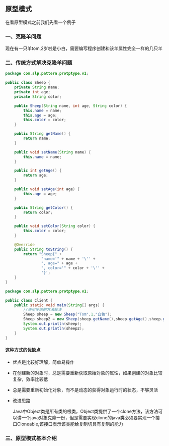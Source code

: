 ## 原型模式

在看原型模式之前我们先看一个例子

### 一、克隆羊问题

现在有一只羊tom,2岁啦是小白，需要编写程序创建和该羊属性完全一样的几只羊

### 二、传统方式解决克隆羊问题

```java
package com.slp.pattern.protptype.v1;

public class Sheep {
    private String name;
    private int age;
    private String color;

    public Sheep(String name, int age, String color) {
        this.name = name;
        this.age = age;
        this.color = color;
    }

    public String getName() {
        return name;
    }

    public void setName(String name) {
        this.name = name;
    }

    public int getAge() {
        return age;
    }

    public void setAge(int age) {
        this.age = age;
    }

    public String getColor() {
        return color;
    }

    public void setColor(String color) {
        this.color = color;
    }

    @Override
    public String toString() {
        return "Sheep{" +
                "name='" + name + '\'' +
                ", age=" + age +
                ", color='" + color + '\'' +
                '}';
    }
}

```

```java
package com.slp.pattern.protptype.v1;

public class Client {
    public static void main(String[] args) {
        //使用传统的方法解决
        Sheep sheep = new Sheep("Tom",1,"白色");
        Sheep sheep2 = new Sheep(sheep.getName(),sheep.getAge(),sheep.getColor());
        System.out.println(sheep);
        System.out.println(sheep2);
    }
}

```

#### 这种方式的优缺点

- 优点是比较好理解，简单易操作

- 在创建新的对象时，总是需要重新获取原始对象的属性，如果创建的对象比较复杂，效率比较低

- 总是需要重新初始化对象，而不是动态的获得对象运行时的状态，不够灵活

- 改进思路

  Java中Object类是所有类的根类，Object类提供了一个clone方法，该方法可以讲一个java对象克隆一份，但是需要实现clone的java类必须要实现一个接口Cloneable,该接口表示该类能给复制切具有复制的能力

### 三、原型模式基本介绍



